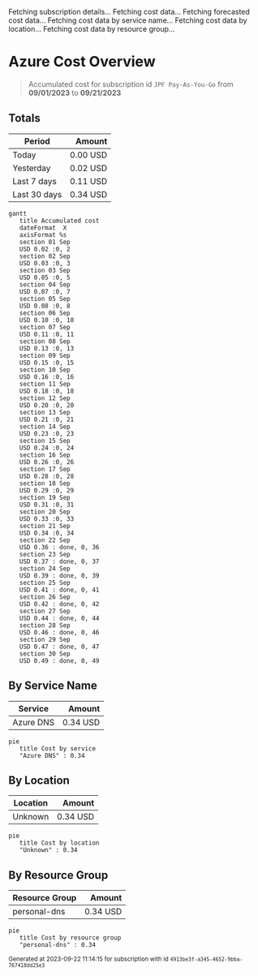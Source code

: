 Fetching subscription details...
Fetching cost data...
Fetching forecasted cost data...
Fetching cost data by service name...
Fetching cost data by location...
Fetching cost data by resource group...
# Azure Cost Overview

> Accumulated cost for subscription id `JPF Pay-As-You-Go` from **09/01/2023** to **09/21/2023**

## Totals

|Period|Amount|
|---|---:|
|Today|0.00 USD|
|Yesterday|0.02 USD|
|Last 7 days|0.11 USD|
|Last 30 days|0.34 USD|

```mermaid
gantt
   title Accumulated cost
   dateFormat  X
   axisFormat %s
   section 01 Sep
   USD 0.02 :0, 2
   section 02 Sep
   USD 0.03 :0, 3
   section 03 Sep
   USD 0.05 :0, 5
   section 04 Sep
   USD 0.07 :0, 7
   section 05 Sep
   USD 0.08 :0, 8
   section 06 Sep
   USD 0.10 :0, 10
   section 07 Sep
   USD 0.11 :0, 11
   section 08 Sep
   USD 0.13 :0, 13
   section 09 Sep
   USD 0.15 :0, 15
   section 10 Sep
   USD 0.16 :0, 16
   section 11 Sep
   USD 0.18 :0, 18
   section 12 Sep
   USD 0.20 :0, 20
   section 13 Sep
   USD 0.21 :0, 21
   section 14 Sep
   USD 0.23 :0, 23
   section 15 Sep
   USD 0.24 :0, 24
   section 16 Sep
   USD 0.26 :0, 26
   section 17 Sep
   USD 0.28 :0, 28
   section 18 Sep
   USD 0.29 :0, 29
   section 19 Sep
   USD 0.31 :0, 31
   section 20 Sep
   USD 0.33 :0, 33
   section 21 Sep
   USD 0.34 :0, 34
   section 22 Sep
   USD 0.36 : done, 0, 36
   section 23 Sep
   USD 0.37 : done, 0, 37
   section 24 Sep
   USD 0.39 : done, 0, 39
   section 25 Sep
   USD 0.41 : done, 0, 41
   section 26 Sep
   USD 0.42 : done, 0, 42
   section 27 Sep
   USD 0.44 : done, 0, 44
   section 28 Sep
   USD 0.46 : done, 0, 46
   section 29 Sep
   USD 0.47 : done, 0, 47
   section 30 Sep
   USD 0.49 : done, 0, 49
```

## By Service Name

|Service|Amount|
|---|---:|
|Azure DNS|0.34 USD|

```mermaid
pie
   title Cost by service
   "Azure DNS" : 0.34
```

## By Location

|Location|Amount|
|---|---:|
|Unknown|0.34 USD|

```mermaid
pie
   title Cost by location
   "Unknown" : 0.34
```

## By Resource Group

|Resource Group|Amount|
|---|---:|
|personal-dns|0.34 USD|

```mermaid
pie
   title Cost by resource group
   "personal-dns" : 0.34
```

<sup>Generated at 2023-09-22 11:14:15 for subscription with id `4913be3f-a345-4652-9bba-767418dd25e3`</sup>
